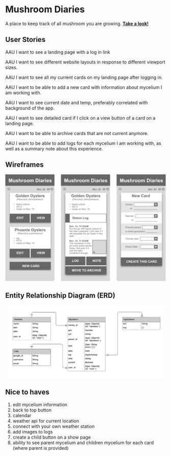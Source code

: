 # Mushroom Diaries

A place to keep track of all mushroom you are growing.
**[Take a look!](https://mushroom-diaries.herokuapp.com/)**

## User Stories

AAU I want to see a landing page with a log in link

AAU I want to see different website layouts in response to different viewport sizes.

AAU I want to see all my current cards  on my landing page after logging in.

AAU I want to be able to add a new card with information about mycelium I am working with.

AAU I want to see current date and temp, preferably correlated with background of the app.

AAU I want to see detailed card if I click on a view button of a card on a landing page.

AAU I want to be able to archive cards that are not current anymore.

AAU I want to be able to add logs for each mycelium I am working with, as well as a summary note about this experience.



## Wireframes
![wireframes](public/images/wireframes.png)


## Entity Relationship Diagram (ERD)
![ERD](public/images/image.png)

## Nice to haves

1. edit mycelium information
2. back to top button
3. calendar
4. weather api for current location
5. connect with your own weather station
6. add images to logs
7. create a child button on a show page
8. ability to see parent mycelium and children mycelium for each card (where parent is provided)

